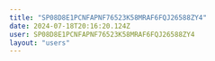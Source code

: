 ```yaml
---
title: "SP08D8E1PCNFAPNF76523K58MRAF6FQJ26588ZY4"
date: 2024-07-18T20:16:20.124Z
user: SP08D8E1PCNFAPNF76523K58MRAF6FQJ26588ZY4
layout: "users"
---
```

    